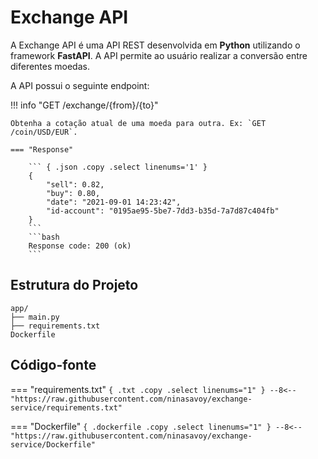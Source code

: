 # Exchange API

A Exchange API é uma API REST desenvolvida em **Python** utilizando o framework **FastAPI**. A API permite ao usuário realizar a conversão entre diferentes moedas. 

A API possui o seguinte endpoint:

!!! info "GET /exchange/{from}/{to}"

    Obtenha a cotação atual de uma moeda para outra. Ex: `GET /coin/USD/EUR`.

    === "Response"

        ``` { .json .copy .select linenums='1' }
        {
            "sell": 0.82,
            "buy": 0.80,
            "date": "2021-09-01 14:23:42",
            "id-account": "0195ae95-5be7-7dd3-b35d-7a7d87c404fb"
        }
        ```
        ```bash
        Response code: 200 (ok)
        ```

## Estrutura do Projeto

```
app/
├── main.py
├── requirements.txt
Dockerfile
```

## Código-fonte


=== "requirements.txt"
    ``` { .txt .copy .select linenums="1" }
    --8<-- "https://raw.githubusercontent.com/ninasavoy/exchange-service/requirements.txt"    
    ```

=== "Dockerfile"
    ``` { .dockerfile .copy .select linenums="1" }
    --8<-- "https://raw.githubusercontent.com/ninasavoy/exchange-service/Dockerfile"
    ```